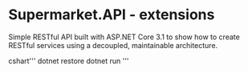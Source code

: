 # Supermarket.API - extensions
Simple RESTful API built with ASP.NET Core 3.1 to show how to create RESTful services using a decoupled, maintainable architecture.

cshart'''
dotnet restore
dotnet run
'''
